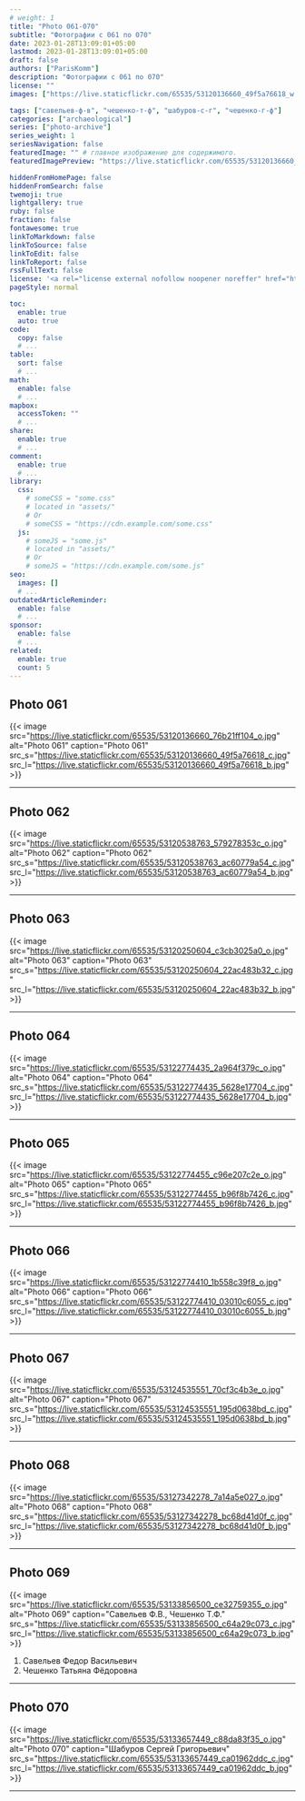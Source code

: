 ```yaml
---
# weight: 1
title: "Photo 061-070"
subtitle: "Фотографии с 061 по 070"
date: 2023-01-28T13:09:01+05:00
lastmod: 2023-01-28T13:09:01+05:00
draft: false
authors: ["ParisKomm"]
description: "Фотографии с 061 по 070"
license: ""
images: ["https://live.staticflickr.com/65535/53120136660_49f5a76618_w.jpg"] # изображения страниц для Open Graph и Twitter Cards.

tags: ["савельев-ф-в", "чешенко-т-ф", "шабуров-с-г", "чешенко-г-ф"]
categories: ["archaeological"]
series: ["photo-archive"]
series_weight: 1
seriesNavigation: false
featuredImage: "" # главное изображение для содержимого.
featuredImagePreview: "https://live.staticflickr.com/65535/53120136660_49f5a76618_b.jpg" # изображение для главной страницы.

hiddenFromHomePage: false
hiddenFromSearch: false
twemoji: true
lightgallery: true
ruby: false
fraction: false
fontawesome: true
linkToMarkdown: false
linkToSource: false
linkToEdit: false
linkToReport: false
rssFullText: false
license: '<a rel="license external nofollow noopener noreffer" href="https://creativecommons.org/licenses/by-nc-nd/4.0/" target="_blank">CC BY-NC-ND 4.0</a>'
pageStyle: normal

toc:
  enable: true
  auto: true
code:
  copy: false
  # ...
table:
  sort: false
  # ...
math:
  enable: false
  # ...
mapbox:
  accessToken: ""
  # ...
share:
  enable: true
  # ...
comment:
  enable: true
  # ...
library:
  css:
    # someCSS = "some.css"
    # located in "assets/"
    # Or
    # someCSS = "https://cdn.example.com/some.css"
  js:
    # someJS = "some.js"
    # located in "assets/"
    # Or
    # someJS = "https://cdn.example.com/some.js"
seo:
  images: []
  # ...
outdatedArticleReminder:
  enable: false
  # ...
sponsor:
  enable: false
  # ...
related:
  enable: true
  count: 5
---
```


<!--more-->

## Photo 061

{{< image src="https://live.staticflickr.com/65535/53120136660_76b21ff104_o.jpg" alt="Photo 061" caption="Photo 061" src_s="https://live.staticflickr.com/65535/53120136660_49f5a76618_c.jpg" src_l="https://live.staticflickr.com/65535/53120136660_49f5a76618_b.jpg" >}}

***

## Photo 062

{{< image src="https://live.staticflickr.com/65535/53120538763_579278353c_o.jpg" alt="Photo 062" caption="Photo 062" src_s="https://live.staticflickr.com/65535/53120538763_ac60779a54_c.jpg" src_l="https://live.staticflickr.com/65535/53120538763_ac60779a54_b.jpg" >}}

***

## Photo 063

{{< image src="https://live.staticflickr.com/65535/53120250604_c3cb3025a0_o.jpg" alt="Photo 063" caption="Photo 063" src_s="https://live.staticflickr.com/65535/53120250604_22ac483b32_c.jpg" src_l="https://live.staticflickr.com/65535/53120250604_22ac483b32_b.jpg" >}}

***

## Photo 064

{{< image src="https://live.staticflickr.com/65535/53122774435_2a964f379c_o.jpg" alt="Photo 064" caption="Photo 064" src_s="https://live.staticflickr.com/65535/53122774435_5628e17704_c.jpg" src_l="https://live.staticflickr.com/65535/53122774435_5628e17704_b.jpg" >}}

***

## Photo 065

{{< image src="https://live.staticflickr.com/65535/53122774455_c96e207c2e_o.jpg" alt="Photo 065" caption="Photo 065" src_s="https://live.staticflickr.com/65535/53122774455_b96f8b7426_c.jpg" src_l="https://live.staticflickr.com/65535/53122774455_b96f8b7426_b.jpg" >}}

***

## Photo 066

{{< image src="https://live.staticflickr.com/65535/53122774410_1b558c39f8_o.jpg" alt="Photo 066" caption="Photo 066" src_s="https://live.staticflickr.com/65535/53122774410_03010c6055_c.jpg" src_l="https://live.staticflickr.com/65535/53122774410_03010c6055_b.jpg" >}}

***

## Photo 067

{{< image src="https://live.staticflickr.com/65535/53124535551_70cf3c4b3e_o.jpg" alt="Photo 067" caption="Photo 067" src_s="https://live.staticflickr.com/65535/53124535551_195d0638bd_c.jpg" src_l="https://live.staticflickr.com/65535/53124535551_195d0638bd_b.jpg" >}}

***

## Photo 068

{{< image src="https://live.staticflickr.com/65535/53127342278_7a14a5e027_o.jpg" alt="Photo 068" caption="Photo 068" src_s="https://live.staticflickr.com/65535/53127342278_bc68d41d0f_c.jpg" src_l="https://live.staticflickr.com/65535/53127342278_bc68d41d0f_b.jpg" >}}

***

## Photo 069

{{< image src="https://live.staticflickr.com/65535/53133856500_ce32759355_o.jpg" alt="Photo 069" caption="Савельев Ф.В., Чешенко Т.Ф." src_s="https://live.staticflickr.com/65535/53133856500_c64a29c073_c.jpg" src_l="https://live.staticflickr.com/65535/53133856500_c64a29c073_b.jpg" >}}

1. Савельев Федор Васильевич
2. Чешенко Татьяна Фёдоровна

***

## Photo 070

{{< image src="https://live.staticflickr.com/65535/53133657449_c88da83f35_o.jpg" alt="Photo 070" caption="Шабуров Сергей Григорьевич" src_s="https://live.staticflickr.com/65535/53133657449_ca01962ddc_c.jpg" src_l="https://live.staticflickr.com/65535/53133657449_ca01962ddc_b.jpg" >}}

***

